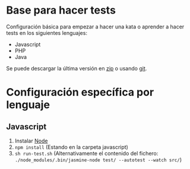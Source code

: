 # Base para hacer tests

Configuración básica para empezar a hacer una kata o aprender a hacer tests en los siguientes lenguajes:

- Javascript
- PHP
- Java

Se puede descargar la última versión en [zip](https://github.com/luisrovirosa/test-bootstrap/archive/master.zip) o usando [git](https://github.com/luisrovirosa/test-bootstrap).

# Configuración específica por lenguaje
## Javascript
1. Instalar [Node](http://nodejs.org/)
2. `npm install` (Estando en la carpeta javascript)
3. `sh run-test.sh` (Alternativamente el contenido del fichero: `./node_modules/.bin/jasmine-node test/ --autotest --watch src/`)